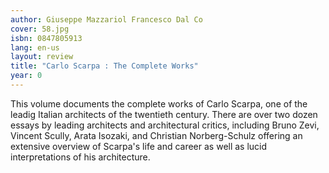 ```yaml
---
author: Giuseppe Mazzariol Francesco Dal Co
cover: 58.jpg
isbn: 0847805913
lang: en-us
layout: review
title: "Carlo Scarpa : The Complete Works"
year: 0
---
```


This volume documents the complete works of Carlo Scarpa, one of the leadig Italian architects of the twentieth century. There are over two dozen essays by leading architects and architectural critics, including Bruno Zevi, Vincent Scully, Arata Isozaki, and Christian Norberg-Schulz offering an extensive overview of Scarpa's life and career as well as lucid interpretations of his architecture.
